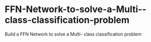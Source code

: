 # FFN-Network-to-solve-a-Multi--class-classification-problem
Build a FFN Network to solve a Multi- class classification problem
